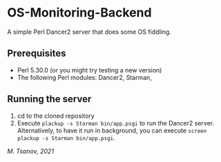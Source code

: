 # OS-Monitoring-Backend
A simple Perl Dancer2 server that does some OS fiddling.

## Prerequisites
- Perl 5.30.0 (or you might try testing a new version)
- The following Perl modules: Dancer2, Starman, 

## Running the server
1. cd to the cloned repository
2. Execute ```plackup -s Starman bin/app.psgi``` to run the Dancer2 server. Alternatively, to have it run in background, you can execute ```screen plackup -s Starman bin/app.psgi```.

*M. Tsanov, 2021*